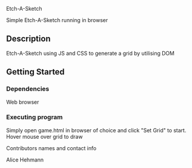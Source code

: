 Etch-A-Sketch

Simple Etch-A-Sketch running in browser 

## Description

Etch-A-Sketch using JS and CSS to generate a grid by utilising DOM 

## Getting Started

### Dependencies

Web browser

### Executing program

Simply open game.html in browser of choice and click "Set Grid" to start. Hover mouse over grid to draw

Contributors names and contact info

Alice Hehmann